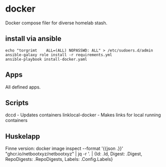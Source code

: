 # docker
Docker compose filer for diverse homelab stash.

## install via ansible
```
echo "torgrimt    ALL=(ALL) NOPASSWD: ALL" > /etc/sudoers.d/admin
ansible-galaxy role install -r requirements.yml
ansible-playbook install-docker.yaml
```

## Apps
All defined apps.

## Scripts
dccd - Updates containers
linklocal-docker - Makes links for local running containers

## Huskelapp

Finne version:
docker image inspect --format '{{json .}}' "ghcr.io/netbootxyz/netbootxyz" | jq -r '. | {Id: .Id, Digest: .Digest, RepoDigests: .RepoDigests, Labels: .Config.Labels}


